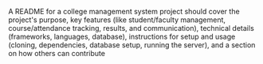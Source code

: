 A README for a college management system project should cover the project's purpose, key features (like student/faculty management, course/attendance tracking, results, and communication), technical details (frameworks, languages, database), instructions for setup and usage (cloning, dependencies, database setup, running the server), and a section on how others can contribute
